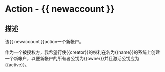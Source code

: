 # Action - {{ newaccount }}

## 描述
该{{ newaccount }}action一个新帐户。

作为一个被授权方，我希望行使{{creator}}的权利在名为{{name}}的系统上创建一个新帐户，以便新帐户的所有者公钥为{{owner}}并且激活公钥应为{{active}}。
